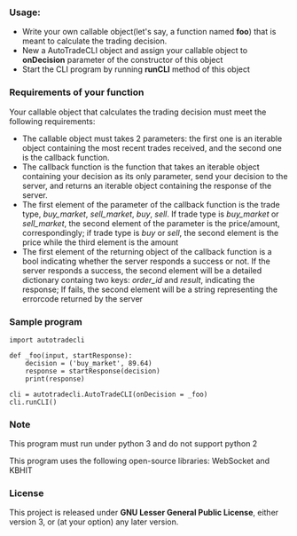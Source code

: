 ### Usage:

* Write your own callable object(let's say, a function named **foo**) that is meant to calculate the trading decision.
* New a AutoTradeCLI object and assign your callable object to **onDecision** parameter of the constructor of this object
* Start the CLI program by running **runCLI** method of this object

### Requirements of your function

Your callable object that calculates the trading decision must meet the following requirements:

* The callable object must takes 2 parameters: the first one is an iterable object containing the most recent trades received, and the second one is the callback function.
* The callback function is the function that takes an iterable object containing your decision as its only parameter, send your decision to the server, and returns an iterable object containing the response of the server.
* The first element of the parameter of the callback function is the trade type, *buy_market*, *sell_market*, *buy*, *sell*. If trade type is *buy_market* or *sell_market*, the second element of the parameter is the price/amount, correspondingly; if trade type is *buy* or *sell*, the second element is the price while the third element is the amount
* The first element of the returning object of the callback function is a bool indicating whether the server responds a success or not. If the server responds a success, the second element will be a detailed dictionary containg two keys: *order_id* and *result*, indicating the response; If fails, the second element will be a string representing the errorcode returned by the server

### Sample program

    import autotradecli

    def _foo(input, startResponse):
        decision = ('buy_market', 89.64)
        response = startResponse(decision)
        print(response)

    cli = autotradecli.AutoTradeCLI(onDecision = _foo)
    cli.runCLI()

### Note

This program must run under python 3 and do not support python 2

This program uses the following open-source libraries: WebSocket and KBHIT

### License

This project is released under **GNU Lesser General Public License**, either version 3, or (at your option) any later version.
